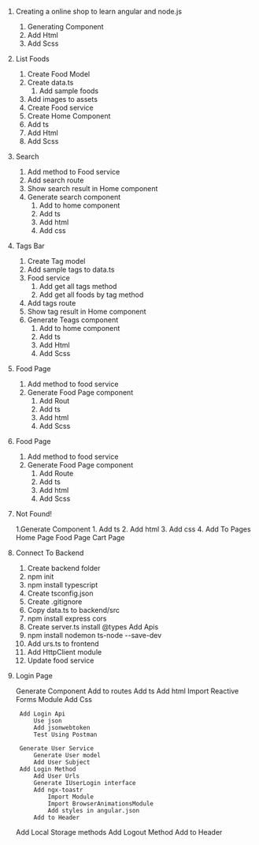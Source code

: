 1. Creating a online shop to learn angular and node.js
    1. Generating Component 
    2. Add Html
    3. Add Scss
2. List Foods
    1. Create Food Model
    2. Create data.ts
        1. Add sample foods
    3. Add images to assets
    4. Create Food service
    5. Create Home Component
    1. Add ts
    2. Add Html
    3. Add Scss
3. Search 
    1. Add method to Food service
    2. Add search route
    3. Show search result in Home component
    4. Generate search component
        1. Add to home component
        2. Add ts
        3. Add html
        4. Add css
    
4. Tags Bar
    1. Create Tag model
    2. Add sample tags to data.ts
    3. Food service 
        1. Add get all tags method
        2. Add get all foods by tag method
    4. Add tags route
    5. Show tag result in Home component
    6. Generate Teags component 
        1. Add to home component
        2. Add ts 
        3. Add Html
        4. Add Scss

5. Food Page
    1. Add method to food service
    2. Generate Food Page component
        1. Add Rout
        2. Add ts
        3. Add html 
        4. Add Scss

6. Food Page

    1. Add method to food service
    2. Generate Food Page component
        1. Add Route
        2. Add ts
        3. Add html 
        4. Add Scss

7. Not Found!

    1.Generate Component
        1. Add ts
        2. Add html
        3. Add css
        4. Add To Pages
            Home Page
            Food Page
            Cart Page

8. Connect To Backend

    1. Create backend folder
    2. npm init
    3. npm install typescript
    4. Create tsconfig.json
    5. Create .gitignore
    6. Copy data.ts to backend/src
    7. npm install express cors
    8. Create server.ts
        install @types
        Add Apis
    9. npm install nodemon ts-node --save-dev
    10. Add urs.ts to frontend
    11. Add HttpClient module
    12. Update food service

9. Login Page

    Generate Component
        Add to routes
        Add ts
        Add html
            Import Reactive Forms Module
        Add Css
        
        Add Login Api
            Use json
            Add jsonwebtoken
            Test Using Postman
       
        Generate User Service
            Generate User model
            Add User Subject
        Add Login Method
            Add User Urls
            Generate IUserLogin interface
            Add ngx-toastr
                Import Module
                Import BrowserAnimationsModule
                Add styles in angular.json
            Add to Header
    Add Local Storage methods
    Add Logout Method
        Add to Header
